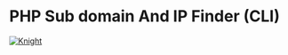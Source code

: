 # PHP Sub domain And IP Finder (CLI)
 
<a href="https://im3.ezgif.com/tmp/ezgif-3-364aa60ff6db.gif"><img src="https://im3.ezgif.com/tmp/ezgif-3-364aa60ff6db.gif" title="Knight"/></a>
